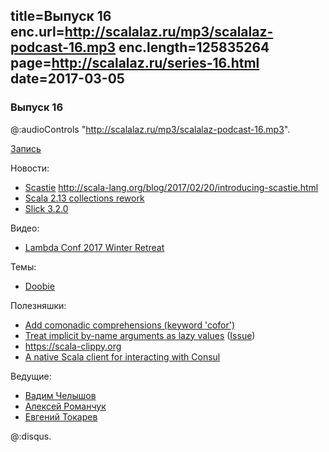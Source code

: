 title=Выпуск 16
enc.url=http://scalalaz.ru/mp3/scalalaz-podcast-16.mp3
enc.length=125835264
page=http://scalalaz.ru/series-16.html
date=2017-03-05
----
### Выпуск 16

@:audioControls "http://scalalaz.ru/mp3/scalalaz-podcast-16.mp3".

[Запись](http://scalalaz.ru/mp3/scalalaz-podcast-16.mp3)

Новости:

- [Scastie](https://scastie.scala-lang.org/)  <http://scala-lang.org/blog/2017/02/20/introducing-scastie.html>
- [Scala 2.13 collections rework](http://scala-lang.org/blog/2017/02/28/collections-rework.html)
- [Slick 3.2.0](http://slick.lightbend.com/news/2017/02/24/slick-3.2.0-released.html)

Видео:

- [Lambda Conf 2017 Winter Retreat](https://www.youtube.com/watch?v=WsA7GtUQeB8&list=PL7DZ7q3nEWhy9wMify6MXW6F339W4g4Eo)

Темы:

- [Doobie](https://github.com/tpolecat/doobie)

Полезняшки:

- [Add comonadic comprehensions (keyword 'cofor')](https://github.com/scala/scala/pull/5725)
- [Treat implicit by-name arguments as lazy values](https://github.com/lampepfl/dotty/pull/1993) ([Issue](https://github.com/lampepfl/dotty/issues/1998))
- <https://scala-clippy.org>
- [A native Scala client for interacting with Consul](https://github.com/Verizon/helm)

Ведущие:

- [Вадим Челышов](http://github.com/dos65)
- [Алексей Романчук](http://github.com/13h3r)
- [Евгений Токарев](http://github.com/strobe)

@:disqus.
